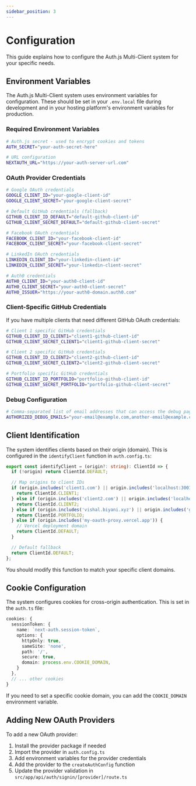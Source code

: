 ```yaml
---
sidebar_position: 3
---
```


# Configuration

This guide explains how to configure the Auth.js Multi-Client system for your specific needs.

## Environment Variables

The Auth.js Multi-Client system uses environment variables for configuration. These should be set in your `.env.local` file during development and in your hosting platform's environment variables for production.

### Required Environment Variables

```bash
# Auth.js secret - used to encrypt cookies and tokens
AUTH_SECRET="your-auth-secret-here"

# URL configuration
NEXTAUTH_URL="https://your-auth-server-url.com"
```

### OAuth Provider Credentials

```bash
# Google OAuth credentials
GOOGLE_CLIENT_ID="your-google-client-id"
GOOGLE_CLIENT_SECRET="your-google-client-secret"

# Default GitHub credentials (fallback)
GITHUB_CLIENT_ID_DEFAULT="default-github-client-id"
GITHUB_CLIENT_SECRET_DEFAULT="default-github-client-secret"

# Facebook OAuth credentials
FACEBOOK_CLIENT_ID="your-facebook-client-id"
FACEBOOK_CLIENT_SECRET="your-facebook-client-secret"

# LinkedIn OAuth credentials
LINKEDIN_CLIENT_ID="your-linkedin-client-id"
LINKEDIN_CLIENT_SECRET="your-linkedin-client-secret"

# Auth0 credentials
AUTH0_CLIENT_ID="your-auth0-client-id"
AUTH0_CLIENT_SECRET="your-auth0-client-secret"
AUTH0_ISSUER="https://your-auth0-domain.auth0.com"
```

### Client-Specific GitHub Credentials

If you have multiple clients that need different GitHub OAuth credentials:

```bash
# Client 1 specific GitHub credentials
GITHUB_CLIENT_ID_CLIENT1="client1-github-client-id"
GITHUB_CLIENT_SECRET_CLIENT1="client1-github-client-secret"

# Client 2 specific GitHub credentials
GITHUB_CLIENT_ID_CLIENT2="client2-github-client-id"
GITHUB_CLIENT_SECRET_CLIENT2="client2-github-client-secret"

# Portfolio specific GitHub credentials
GITHUB_CLIENT_ID_PORTFOLIO="portfolio-github-client-id"
GITHUB_CLIENT_SECRET_PORTFOLIO="portfolio-github-client-secret"
```

### Debug Configuration

```bash
# Comma-separated list of email addresses that can access the debug page
AUTHORIZED_DEBUG_EMAILS="your-email@example.com,another-email@example.com"
```

## Client Identification

The system identifies clients based on their origin (domain). This is configured in the `identifyClient` function in `auth.config.ts`:

```typescript
export const identifyClient = (origin?: string): ClientId => {
  if (!origin) return ClientId.DEFAULT;

  // Map origins to client IDs
  if (origin.includes('client1.com') || origin.includes('localhost:3001')) {
    return ClientId.CLIENT1;
  } else if (origin.includes('client2.com') || origin.includes('localhost:3002')) {
    return ClientId.CLIENT2;
  } else if (origin.includes('vishal.biyani.xyz') || origin.includes('github.io')) {
    return ClientId.PORTFOLIO;
  } else if (origin.includes('my-oauth-proxy.vercel.app')) {
    // Vercel deployment domain
    return ClientId.DEFAULT;
  }

  // Default fallback
  return ClientId.DEFAULT;
};
```

You should modify this function to match your specific client domains.

## Cookie Configuration

The system configures cookies for cross-origin authentication. This is set in the `auth.ts` file:

```typescript
cookies: {
  sessionToken: {
    name: `next-auth.session-token`,
    options: {
      httpOnly: true,
      sameSite: 'none',
      path: '/',
      secure: true,
      domain: process.env.COOKIE_DOMAIN,
    }
  },
  // ... other cookies
}
```

If you need to set a specific cookie domain, you can add the `COOKIE_DOMAIN` environment variable.

## Adding New OAuth Providers

To add a new OAuth provider:

1. Install the provider package if needed
2. Import the provider in `auth.config.ts`
3. Add environment variables for the provider credentials
4. Add the provider to the `createAuthConfig` function
5. Update the provider validation in `src/app/api/auth/signin/[provider]/route.ts`
